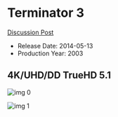# Terminator 3

[Discussion Post](https://www.avsforum.com/threads/bass-eq-for-filtered-movies.2995212/post-57304390)

* Release Date: 2014-05-13
* Production Year: 2003

## 4K/UHD/DD TrueHD 5.1

![img 0](https://i.imgur.com/w2WSGMU.jpg)

![img 1](https://i.imgur.com/BQqfnMV.jpg)

